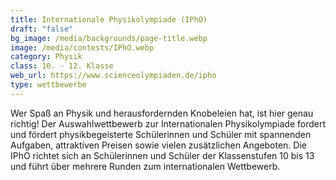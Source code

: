 ```yaml
---
title: Internationale Physikolympiade (IPhO)
draft: "false"
bg_image: /media/backgrounds/page-title.webp
image: /media/contests/IPhO.webp
category: Physik
class: 10. - 12. Klasse
web_url: https://www.scienceolympiaden.de/ipho
type: wettbewerbe
---
```

Wer Spaß an Physik und herausfordernden Knobeleien hat, ist hier genau richtig! Der Auswahlwettbewerb zur Internationalen Physikolympiade fordert und fördert physikbegeisterte Schülerinnen und Schüler mit spannenden Aufgaben, attraktiven Preisen sowie vielen zusätzlichen Angeboten.
Die IPhO richtet sich an Schülerinnen und Schüler der Klassenstufen 10 bis 13 und führt über mehrere Runden zum internationalen Wettbewerb.

